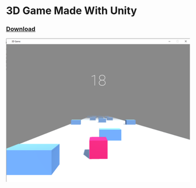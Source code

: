 # 3D Game Made With Unity

### [Download](https://github.com/Tracer1337/cube-race/releases)

![Screenshot](docs/screenshot.png)
